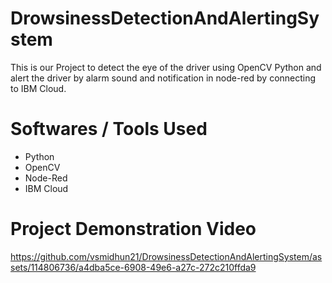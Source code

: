# DrowsinessDetectionAndAlertingSystem
This is our Project to detect the eye of the driver using OpenCV Python and alert the driver by alarm sound and notification in node-red by connecting to IBM Cloud.

# Softwares / Tools Used
- Python
- OpenCV
- Node-Red
- IBM Cloud

# Project Demonstration Video


https://github.com/vsmidhun21/DrowsinessDetectionAndAlertingSystem/assets/114806736/a4dba5ce-6908-49e6-a27c-272c210ffda9

